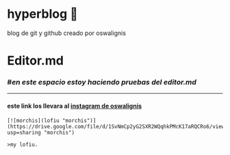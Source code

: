 # hyperblog :gift_heart:
blog de git y github creado por oswalignis

# Editor.md
### #*en este espacio estoy haciendo pruebas del editor.md*

------------

#### este link los llevara al [instagram de oswalignis](http://https://www.instagram.com/oswalignis/ "instagram")


```
[![morchis](lofiu "morchis")](https://drive.google.com/file/d/1SvNmCp2yG2SXR2WQqhkPMcK17aRQCRo6/view?usp=sharing "morchis")

>my lofiu.

